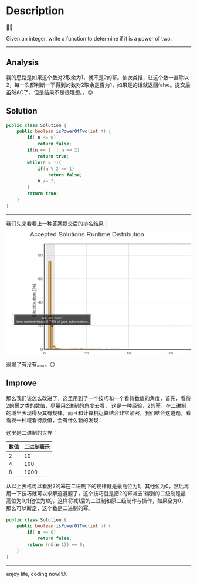 # Description
:star2::star2:

Given an integer, write a function to determine if it is a power of two.

***
## Analysis
我的思路是如果这个数对2取余为1，就不是2的幂。依次类推，让这个数一直除以2，每一次都判断一下得到的数对2取余是否为1，如果是的话就返回false。提交后虽然AC了，但是结果不是很理想。。:sweat:

## Solution
```java
public class Solution {
    public boolean isPowerOfTwo(int n) {
        if( n <= 0)
            return false;
        if(n == 1 || n == 2)
            return true;
        while(n > 1){
            if(n % 2 == 1)
                return false;
            n /= 2;
        }
        return true;
    }
}
```

***
我们先来看看上一种答案提交后的排名结果：

![](/images/Power_of_Two.png)

弱爆了有没有。。。。:no_mouth:

## Improve
那么我们该怎么改进了，这里用到了一个技巧和一个看待数值的角度，首先，看待2的幂之类的数值，尽量用2进制的角度去看， 这是一种经验，2的幂，在二进制的域里表现得及其有规律，而且和计算机运算结合非常紧密，我们结合这道题，看看换一种域看待数值，会有什么新的发现：

这里是二进制的世界：

| 数值 	   |二进制表示|
| -------- | -------- |
| 2	   |   10     |
| 4	   |   100    |
| 8	   |   1000   |

从以上表格可以看出2的幂在二进制下的规律就是最高位为1，其他位为0，然后再用一下技巧就可以求解这道题了，这个技巧就是把2的幂减去1得到的二级制是最高位为0其他位为1的，这样将减1后的二进制和原二级制作与操作，如果全为0，那么可以断定，这个数是二进制的幂。

```java
public class Solution {
    public boolean isPowerOfTwo(int n) {
        if( n <= 0)
            return false;
        return (n&(n-1)) == 0;
    }
}
```

***
enjoy life, coding now!:D.


